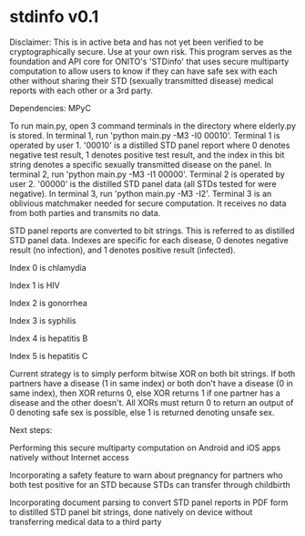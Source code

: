 # stdinfo v0.1

Disclaimer: This is in active beta and has not yet been verified to be cryptographically secure. Use at your own risk.
This program serves as the foundation and API core for ONITO's 'STDinfo' that uses secure multiparty computation to allow users to know if they can have safe sex with each other without sharing their STD (sexually transmitted disease) medical reports with each other or a 3rd party.

Dependencies:
MPyC

To run main.py, open 3 command terminals in the directory where elderly.py is stored. 
In terminal 1, run 'python main.py -M3 -I0 00010'. Terminal 1 is operated by user 1. '00010' is a distilled STD panel report where 0 denotes negative test result, 1 denotes positive test result, and the index in this bit string denotes a specific sexually transmitted disease on the panel. 
In terminal 2, run 'python main.py -M3 -I1 00000'. Terminal 2 is operated by user 2. '00000' is the distilled STD panel data (all STDs tested for were negative).
In terminal 3, run 'python main.py -M3 -I2'. Terminal 3 is an oblivious matchmaker needed for secure computation. It receives no data from both parties and transmits no data.

STD panel reports are converted to bit strings. This is referred to as distilled STD panel data. Indexes are specific for each disease, 0 denotes negative result (no infection), and 1 denotes positive result (infected).


Index 0 is chlamydia


Index 1 is HIV


Index 2 is gonorrhea


Index 3 is syphilis


Index 4 is hepatitis B


Index 5 is hepatitis C

Current strategy is to simply perform bitwise XOR on both bit strings. If both partners have a disease (1 in same index) or both don't have a disease (0 in same index), then XOR returns 0, else XOR returns 1 if one partner has a disease and the other doesn't. All XORs must return 0 to return an output of 0 denoting safe sex is possible, else 1 is returned denoting unsafe sex.

Next steps:


Performing this secure multiparty computation on Android and iOS apps natively without Internet access


Incorporating a safety feature to warn about pregnancy for partners who both test positive for an STD because STDs can transfer through childbirth


Incorporating document parsing to convert STD panel reports in PDF form to distilled STD panel bit strings, done natively on device without transferring medical data to a 
third party
